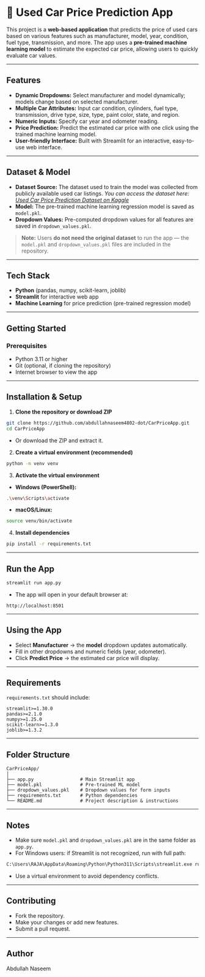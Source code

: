 # 🚗 Used Car Price Prediction App

This project is a **web-based application** that predicts the price of used cars based on various features such as manufacturer, model, year, condition, fuel type, transmission, and more. The app uses a **pre-trained machine learning model** to estimate the expected car price, allowing users to quickly evaluate car values.

---

## **Features**

* **Dynamic Dropdowns:** Select manufacturer and model dynamically; models change based on selected manufacturer.
* **Multiple Car Attributes:** Input car condition, cylinders, fuel type, transmission, drive type, size, type, paint color, state, and region.
* **Numeric Inputs:** Specify car year and odometer reading.
* **Price Prediction:** Predict the estimated car price with one click using the trained machine learning model.
* **User-friendly Interface:** Built with Streamlit for an interactive, easy-to-use web interface.

---

## **Dataset & Model**

* **Dataset Source:** The dataset used to train the model was collected from publicly available used car listings.
  *You can access the dataset here:  
  [Used Car Price Prediction Dataset on Kaggle](https://www.kaggle.com/datasets/taeefnajib/used-car-price-prediction-dataset)*
* **Model:** The pre-trained machine learning regression model is saved as `model.pkl`.
* **Dropdown Values:** Pre-computed dropdown values for all features are saved in `dropdown_values.pkl`.

> **Note:** Users **do not need the original dataset** to run the app — the `model.pkl` and `dropdown_values.pkl` files are included in the repository.

---

## **Tech Stack**

* **Python** (pandas, numpy, scikit-learn, joblib)
* **Streamlit** for interactive web app
* **Machine Learning** for price prediction (pre-trained regression model)

---

## **Getting Started**

### **Prerequisites**

* Python 3.11 or higher
* Git (optional, if cloning the repository)
* Internet browser to view the app

---

## **Installation & Setup**

1. **Clone the repository or download ZIP**

```bash
git clone https://github.com/abdullahnaseem4802-dot/CarPriceApp.git
cd CarPriceApp
```

* Or download the ZIP and extract it.

2. **Create a virtual environment (recommended)**

```bash
python -m venv venv
```

3. **Activate the virtual environment**

* **Windows (PowerShell):**

```bash
.\venv\Scripts\activate
```

* **macOS/Linux:**

```bash
source venv/bin/activate
```

4. **Install dependencies**

```bash
pip install -r requirements.txt
```

---

## **Run the App**

```bash
streamlit run app.py
```

* The app will open in your default browser at:

```
http://localhost:8501
```

---

## **Using the App**

* Select **Manufacturer** → the **model** dropdown updates automatically.
* Fill in other dropdowns and numeric fields (year, odometer).
* Click **Predict Price** → the estimated car price will display.

---

## **Requirements**

`requirements.txt` should include:

```
streamlit>=1.30.0
pandas>=2.1.0
numpy>=1.25.0
scikit-learn>=1.3.0
joblib>=1.3.2
```

---

## **Folder Structure**

```
CarPriceApp/
│
├── app.py                 # Main Streamlit app
├── model.pkl              # Pre-trained ML model
├── dropdown_values.pkl    # Dropdown values for form inputs
├── requirements.txt       # Python dependencies
└── README.md              # Project description & instructions
```

---

## **Notes**

* Make sure `model.pkl` and `dropdown_values.pkl` are in the same folder as `app.py`.
* For Windows users: if Streamlit is not recognized, run with full path:

```bash
C:\Users\RAJA\AppData\Roaming\Python\Python311\Scripts\streamlit.exe run app.py
```

* Use a virtual environment to avoid dependency conflicts.

---

## **Contributing**

* Fork the repository.
* Make your changes or add new features.
* Submit a pull request.

---

## **Author**

Abdullah Naseem
